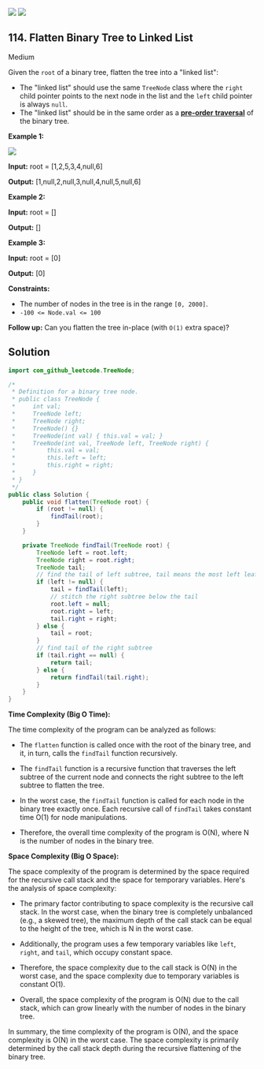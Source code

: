 [![](https://img.shields.io/github/stars/javadev/LeetCode-in-Java?label=Stars&style=flat-square)](https://github.com/javadev/LeetCode-in-Java)
[![](https://img.shields.io/github/forks/javadev/LeetCode-in-Java?label=Fork%20me%20on%20GitHub%20&style=flat-square)](https://github.com/javadev/LeetCode-in-Java/fork)

## 114\. Flatten Binary Tree to Linked List

Medium

Given the `root` of a binary tree, flatten the tree into a "linked list":

*   The "linked list" should use the same `TreeNode` class where the `right` child pointer points to the next node in the list and the `left` child pointer is always `null`.
*   The "linked list" should be in the same order as a [**pre-order** **traversal**](https://en.wikipedia.org/wiki/Tree_traversal#Pre-order,_NLR) of the binary tree.

**Example 1:**

![](https://assets.leetcode.com/uploads/2021/01/14/flaten.jpg)

**Input:** root = [1,2,5,3,4,null,6]

**Output:** [1,null,2,null,3,null,4,null,5,null,6] 

**Example 2:**

**Input:** root = []

**Output:** [] 

**Example 3:**

**Input:** root = [0]

**Output:** [0] 

**Constraints:**

*   The number of nodes in the tree is in the range `[0, 2000]`.
*   `-100 <= Node.val <= 100`

**Follow up:** Can you flatten the tree in-place (with `O(1)` extra space)?

## Solution

```java
import com_github_leetcode.TreeNode;

/*
 * Definition for a binary tree node.
 * public class TreeNode {
 *     int val;
 *     TreeNode left;
 *     TreeNode right;
 *     TreeNode() {}
 *     TreeNode(int val) { this.val = val; }
 *     TreeNode(int val, TreeNode left, TreeNode right) {
 *         this.val = val;
 *         this.left = left;
 *         this.right = right;
 *     }
 * }
 */
public class Solution {
    public void flatten(TreeNode root) {
        if (root != null) {
            findTail(root);
        }
    }

    private TreeNode findTail(TreeNode root) {
        TreeNode left = root.left;
        TreeNode right = root.right;
        TreeNode tail;
        // find the tail of left subtree, tail means the most left leaf
        if (left != null) {
            tail = findTail(left);
            // stitch the right subtree below the tail
            root.left = null;
            root.right = left;
            tail.right = right;
        } else {
            tail = root;
        }
        // find tail of the right subtree
        if (tail.right == null) {
            return tail;
        } else {
            return findTail(tail.right);
        }
    }
}
```

**Time Complexity (Big O Time):**

The time complexity of the program can be analyzed as follows:

- The `flatten` function is called once with the root of the binary tree, and it, in turn, calls the `findTail` function recursively.

- The `findTail` function is a recursive function that traverses the left subtree of the current node and connects the right subtree to the left subtree to flatten the tree.

- In the worst case, the `findTail` function is called for each node in the binary tree exactly once. Each recursive call of `findTail` takes constant time O(1) for node manipulations.

- Therefore, the overall time complexity of the program is O(N), where N is the number of nodes in the binary tree.

**Space Complexity (Big O Space):**

The space complexity of the program is determined by the space required for the recursive call stack and the space for temporary variables. Here's the analysis of space complexity:

- The primary factor contributing to space complexity is the recursive call stack. In the worst case, when the binary tree is completely unbalanced (e.g., a skewed tree), the maximum depth of the call stack can be equal to the height of the tree, which is N in the worst case.

- Additionally, the program uses a few temporary variables like `left`, `right`, and `tail`, which occupy constant space.

- Therefore, the space complexity due to the call stack is O(N) in the worst case, and the space complexity due to temporary variables is constant O(1).

- Overall, the space complexity of the program is O(N) due to the call stack, which can grow linearly with the number of nodes in the binary tree.

In summary, the time complexity of the program is O(N), and the space complexity is O(N) in the worst case. The space complexity is primarily determined by the call stack depth during the recursive flattening of the binary tree.
